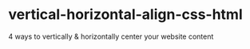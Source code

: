 # vertical-horizontal-align-css-html
4 ways to vertically &amp; horizontally center your website content
